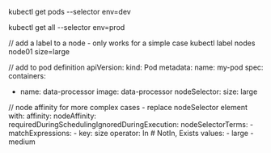 kubectl get pods --selector env=dev

kubectl get all --selector env=prod

// add a label to a node - only works for a simple case
kubectl label nodes node01 size=large

// add to pod definition
apiVersion:
kind: Pod
metadata:
  name: my-pod
spec:
  containers:
  - name: data-processor
    image: data-processor
  nodeSelector:
    size: large

// node affinity for more complex cases - replace nodeSelector element with:
<as previous>
  affinity:
    nodeAffinity:
      requiredDuringSchedulingIgnoredDuringExecution:
        nodeSelectorTerms:
        - matchExpressions:
          - key: size
            operator: In # NotIn, Exists
            values:
            - large
            - medium
